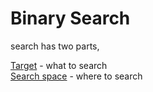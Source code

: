 # Binary Search

search has two parts,   

<ins>Target</ins> - what to search    
<ins>Search space</ins> - where to search  
